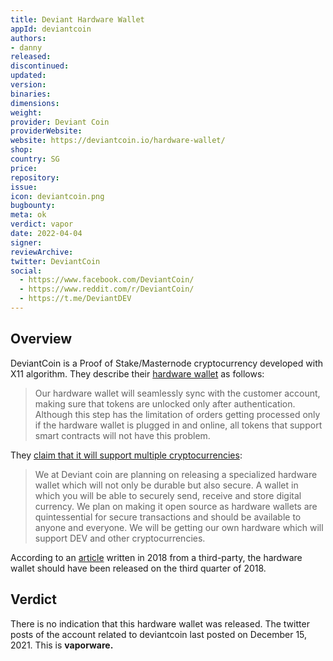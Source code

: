 ```yaml
---
title: Deviant Hardware Wallet
appId: deviantcoin
authors:
- danny
released: 
discontinued: 
updated: 
version: 
binaries: 
dimensions: 
weight: 
provider: Deviant Coin
providerWebsite: 
website: https://deviantcoin.io/hardware-wallet/
shop: 
country: SG
price: 
repository: 
issue: 
icon: deviantcoin.png
bugbounty: 
meta: ok
verdict: vapor
date: 2022-04-04
signer: 
reviewArchive: 
twitter: DeviantCoin
social:
  - https://www.facebook.com/DeviantCoin/
  - https://www.reddit.com/r/DeviantCoin/
  - https://t.me/DeviantDEV
---
```


## Overview

DeviantCoin is a Proof of Stake/Masternode cryptocurrency developed with X11 algorithm. They describe their [hardware wallet](https://deviantcoin.io/hardware-wallet/) as follows: 

> Our hardware wallet will seamlessly sync with the customer account, making sure that tokens are unlocked only after authentication. Although this step has the limitation of orders getting processed only if the hardware wallet is plugged in and online, all tokens that support smart contracts will not have this problem.

They [claim that it will support multiple cryptocurrencies](https://deviantcoin.io/wallets/): 

> We at Deviant coin are planning on releasing a specialized hardware wallet which will not only be durable but also secure. A wallet in which you will be able to securely send, receive and store digital currency. We plan on making it open source as hardware wallets are quintessential for secure transactions and should be available to anyone and everyone. We will be getting our own hardware which will support DEV and other cryptocurrencies. 

According to an [article](https://coinidol.com/privacy-based-cryptocurrency-deviant-coin-announces-whitepaper-release/) written in 2018 from a third-party, the hardware wallet should have been released on the third quarter of 2018.

## Verdict 

There is no indication that this hardware wallet was released. The twitter posts of the account related to deviantcoin last posted on December 15, 2021. This is **vaporware.**

